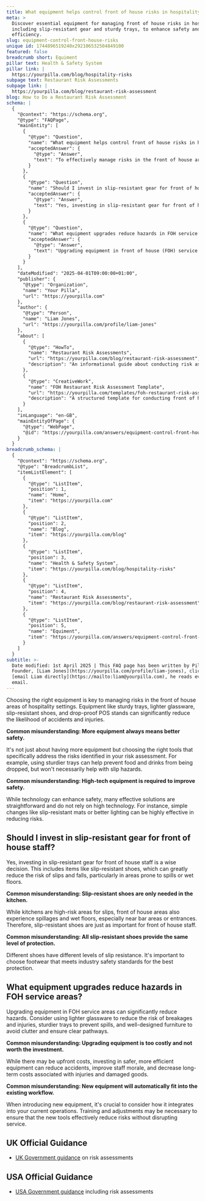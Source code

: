 ```yaml
---
title: What equipment helps control front of house risks in hospitality?
meta: >
  Discover essential equipment for managing front of house risks in hospitality,
  including slip-resistant gear and sturdy trays, to enhance safety and
  efficiency.
slug: equipment-control-front-house-risks
unique id: 1744896519240x292106532504849100
featured: false
breadcrumb short: Equiment
pillar text: Health & Safety System
pillar link: |
  https://yourpilla.com/blog/hospitality-risks
subpage text: Restaurant Risk Assessments
subpage link: |
  https://yourpilla.com/blog/restaurant-risk-assessment
blog: How to Do a Restaurant Risk Assessment
schema: |
  {
    "@context": "https://schema.org",
    "@type": "FAQPage",
    "mainEntity": [
      {
        "@type": "Question",
        "name": "What equipment helps control front of house risks in hospitality?",
        "acceptedAnswer": {
          "@type": "Answer",
          "text": "To effectively manage risks in the front of house areas of hospitality settings, choose equipment designed for safety. Sturdy trays help prevent food and drinks from being dropped, while lighter glassware reduces the likelihood of breakages. Slip-resistant shoes decrease the risk of accidents on slippery floors, and drop-proof POS stands increase workplace safety. It's important to select equipment that addresses specific risks identified in your risk assessment, reducing general accidents and enhancing safety."
        }
      },
      {
        "@type": "Question",
        "name": "Should I invest in slip-resistant gear for front of house staff?",
        "acceptedAnswer": {
          "@type": "Answer",
          "text": "Yes, investing in slip-resistant gear for front of house staff is essential. Slip-resistant shoes significantly reduce the risk of slips and falls, providing safety in areas prone to spills or wetness. It's crucial to choose slip-resistant shoes that meet industry safety standards to ensure adequate protection against potential accidents."
        }
      },
      {
        "@type": "Question",
        "name": "What equipment upgrades reduce hazards in FOH service areas?",
        "acceptedAnswer": {
          "@type": "Answer",
          "text": "Upgrading equipment in front of house (FOH) service areas can greatly enhance safety. Lighter glassware minimizes the risk of injury from breakages, sturdy trays help prevent spills, and well-designed furniture ensures clear pathways, reducing clutter and accident risks. While initial costs may be a consideration, the long-term benefits include fewer accidents, better staff morale, and lower expenses related to injuries and damaged goods."
        }
      }
    ],
    "dateModified": "2025-04-01T09:00:00+01:00",
    "publisher": {
      "@type": "Organization",
      "name": "Your Pilla",
      "url": "https://yourpilla.com"
    },
    "author": {
      "@type": "Person",
      "name": "Liam Jones",
      "url": "https://yourpilla.com/profile/liam-jones"
    },
    "about": [
      {
        "@type": "HowTo",
        "name": "Restaurant Risk Assessments",
        "url": "https://yourpilla.com/blog/restaurant-risk-assessment",
        "description": "An informational guide about conducting risk assessments in restaurant settings to ensure a safe environment following industry best practices."
      },
      {
        "@type": "CreativeWork",
        "name": "FOH Restaurant Risk Assessment Template",
        "url": "https://yourpilla.com/templates/foh-restaurant-risk-assessment",
        "description": "A structured template for conducting front of house risk assessments in restaurants, aiding in the identification and management of potential risks."
      }
    ],
    "inLanguage": "en-GB",
    "mainEntityOfPage": {
      "@type": "WebPage",
      "@id": "https://yourpilla.com/answers/equipment-control-front-house-risks"
    }
  }
breadcrumb_schema: |
  {
    "@context": "https://schema.org",
    "@type": "BreadcrumbList",
    "itemListElement": [
      {
        "@type": "ListItem",
        "position": 1,
        "name": "Home",
        "item": "https://yourpilla.com"
      },
      {
        "@type": "ListItem",
        "position": 2,
        "name": "Blog",
        "item": "https://yourpilla.com/blog"
      },
      {
        "@type": "ListItem",
        "position": 3,
        "name": "Health & Safety System",
        "item": "https://yourpilla.com/blog/hospitality-risks"
      },
      {
        "@type": "ListItem",
        "position": 4,
        "name": "Restaurant Risk Assessments",
        "item": "https://yourpilla.com/blog/restaurant-risk-assessment"
      },
      {
        "@type": "ListItem",
        "position": 5,
        "name": "Equiment",
        "item": "https://yourpilla.com/answers/equipment-control-front-house-risks"
      }
    ]
  }
subtitle: >-
  Date modified: 1st April 2025 | This FAQ page has been written by Pilla
  Founder, [Liam Jones](https://yourpilla.com/profile/liam-jones), click to
  [email Liam directly](https://mailto:liam@yourpilla.com), he reads every
  email.
---
```

Choosing the right equipment is key to managing risks in the front of house areas of hospitality settings. Equipment like sturdy trays, lighter glassware, slip-resistant shoes, and drop-proof POS stands can significantly reduce the likelihood of accidents and injuries.

**Common misunderstanding: More equipment always means better safety.**

It's not just about having more equipment but choosing the right tools that specifically address the risks identified in your risk assessment. For example, using sturdier trays can help prevent food and drinks from being dropped, but won't necessarily help with slip hazards.

**Common misunderstanding: High-tech equipment is required to improve safety.**

While technology can enhance safety, many effective solutions are straightforward and do not rely on high technology. For instance, simple changes like slip-resistant mats or better lighting can be highly effective in reducing risks.

## Should I invest in slip-resistant gear for front of house staff?

Yes, investing in slip-resistant gear for front of house staff is a wise decision. This includes items like slip-resistant shoes, which can greatly reduce the risk of slips and falls, particularly in areas prone to spills or wet floors.

**Common misunderstanding: Slip-resistant shoes are only needed in the kitchen.**

While kitchens are high-risk areas for slips, front of house areas also experience spillages and wet floors, especially near bar areas or entrances. Therefore, slip-resistant shoes are just as important for front of house staff.

**Common misunderstanding: All slip-resistant shoes provide the same level of protection.**

Different shoes have different levels of slip resistance. It's important to choose footwear that meets industry safety standards for the best protection.

## What equipment upgrades reduce hazards in FOH service areas?

Upgrading equipment in FOH service areas can significantly reduce hazards. Consider using lighter glassware to reduce the risk of breakages and injuries, sturdier trays to prevent spills, and well-designed furniture to avoid clutter and ensure clear pathways.

**Common misunderstanding: Upgrading equipment is too costly and not worth the investment.**

While there may be upfront costs, investing in safer, more efficient equipment can reduce accidents, improve staff morale, and decrease long-term costs associated with injuries and damaged goods.

**Common misunderstanding: New equipment will automatically fit into the existing workflow.**

When introducing new equipment, it's crucial to consider how it integrates into your current operations. Training and adjustments may be necessary to ensure that the new tools effectively reduce risks without disrupting service.

## UK Official Guidance

-   [UK Government guidance](https://www.hse.gov.uk/catering/risk.htm) on risk assessments

## USA Official Guidance

-   [USA Government guidance](https://www.fda.gov/regulatory-information/search-fda-guidance-documents/draft-guidance-industry-hazard-analysis-and-risk-based-preventive-controls-human-food) including risk assessments
